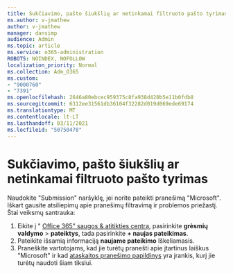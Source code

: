 ```yaml
---
title: Sukčiavimo, pašto šiukšlių ar netinkamai filtruoto pašto tyrimas
ms.author: v-jmathew
author: v-jmathew
manager: dansimp
audience: Admin
ms.topic: article
ms.service: o365-administration
ROBOTS: NOINDEX, NOFOLLOW
localization_priority: Normal
ms.collection: Adm_O365
ms.custom:
- "9000760"
- "7391"
ms.openlocfilehash: 2646a80ebcec959375c8fa938d420b5e11b0fdb8
ms.sourcegitcommit: 6312ee31561db36104f32282d019d069ede69174
ms.translationtype: MT
ms.contentlocale: lt-LT
ms.lasthandoff: 03/11/2021
ms.locfileid: "50750478"
---
```

# <a name="investigate-phishing-spam-or-incorrectly-filtered-email"></a>Sukčiavimo, pašto šiukšlių ar netinkamai filtruoto pašto tyrimas

Naudokite "Submission" naršyklę, jei norite pateikti pranešimą "Microsoft". Iškart gausite atsiliepimų apie pranešimų filtravimą ir problemos priežastį. Štai veiksmų santrauka:

1. Eikite į " [Office 365" saugos & atitikties centrą](https://go.microsoft.com/fwlink/p/?linkid=2077143), pasirinkite **grėsmių valdymo**  >  **pateiktys**, tada pasirinkite **+ naujas pateikimas**.
2. Pateikite išsamią informaciją **naujame pateikimo** Iškeliamasis.
3. Praneškite vartotojams, kad jie turėtų pranešti apie įtartinus laiškus "Microsoft" ir kad [ataskaitos pranešimo papildinys](https://go.microsoft.com/fwlink/?linkid=2092385) yra įrankis, kurį jie turėtų naudoti šiam tikslui.

